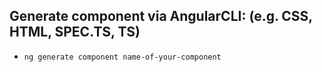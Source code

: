 ## Generate component via AngularCLI: (e.g. CSS, HTML, SPEC.TS, TS)
* `ng generate component name-of-your-component` 
